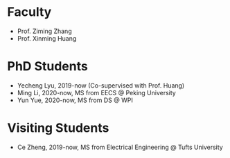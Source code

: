 # Faculty
* Prof. Ziming Zhang
* Prof. Xinming Huang

# PhD Students
* Yecheng Lyu, 2019-now (Co-supervised with Prof. Huang)
* Ming Li, 2020-now, MS from EECS @ Peking University
* Yun Yue, 2020-now, MS from DS @ WPI

# Visiting Students
* Ce Zheng, 2019-now, MS from Electrical Engineering @ Tufts University

